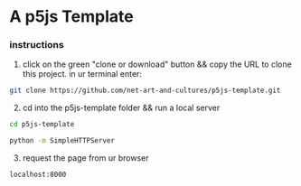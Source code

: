 # A p5js Template

### instructions

1. click on the green "clone or download" button && copy the URL to clone this project. in ur terminal enter:
```bash
git clone https://github.com/net-art-and-cultures/p5js-template.git
```

2. cd into the p5js-template folder && run a local server
```bash
cd p5js-template
```
```bash
python -m SimpleHTTPServer
```

3. request the page from ur browser
```
localhost:8000
```
